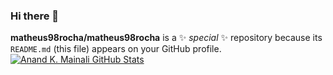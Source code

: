 ### Hi there 👋

**matheus98rocha/matheus98rocha** is a ✨ _special_ ✨ repository because its `README.md` (this file) appears on your GitHub profile.
[![Anand K. Mainali GitHub Stats](https://github-readme-stats.vercel.app/api?username=matheus98rochali&show_icons=true&count_private=true)](https://github.com/matheus98rocha)
